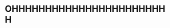 <!--
 * @Author: joyce
 * @Date: 2020-12-03 17:28:04
 * @LastEditTime: 2020-12-03 17:55:28
 * @LastEditors:: 
 * @Description:: 
-->
# OHHHHHHHHHHHHHHHHHHHHHHHH